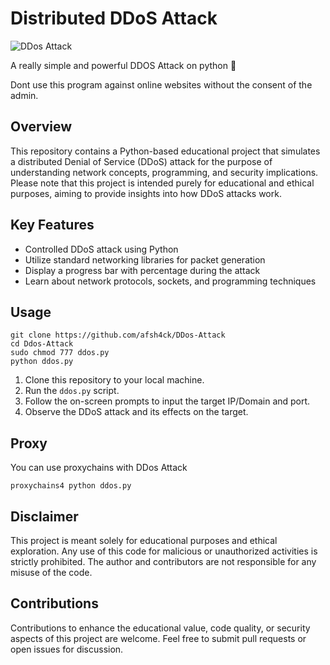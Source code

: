 # Distributed DDoS Attack

![DDos Attack](https://github.com/afsh4ck/DDos-Attack/assets/132138425/f2359b88-5752-449d-98a9-21868162abad)

A really simple and powerful DDOS Attack on python 🚀

Dont use this program against online websites without the consent of the admin.

## Overview

This repository contains a Python-based educational project that simulates a distributed Denial of Service (DDoS) attack for the purpose of understanding network concepts, programming, and security implications. Please note that this project is intended purely for educational and ethical purposes, aiming to provide insights into how DDoS attacks work.

## Key Features

- Controlled DDoS attack using Python
- Utilize standard networking libraries for packet generation
- Display a progress bar with percentage during the attack
- Learn about network protocols, sockets, and programming techniques

## Usage

```
git clone https://github.com/afsh4ck/DDos-Attack
cd Ddos-Attack
sudo chmod 777 ddos.py
python ddos.py
```
1. Clone this repository to your local machine.
2. Run the `ddos.py` script.
3. Follow the on-screen prompts to input the target IP/Domain and port.
4. Observe the DDoS attack and its effects on the target.

## Proxy

You can use proxychains with DDos Attack
```
proxychains4 python ddos.py
```

## Disclaimer

This project is meant solely for educational purposes and ethical exploration. Any use of this code for malicious or unauthorized activities is strictly prohibited. The author and contributors are not responsible for any misuse of the code.

## Contributions

Contributions to enhance the educational value, code quality, or security aspects of this project are welcome. Feel free to submit pull requests or open issues for discussion.

